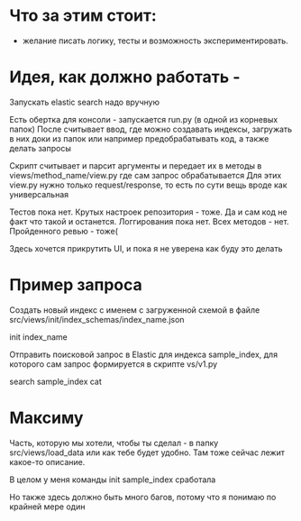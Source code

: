 # Что за этим стоит:
 - желание писать логику, тесты и возможность экспериментировать.

# Идея, как должно работать - 

Запускать elastic search надо вручную

Есть обертка для консоли - запускается run.py (в одной из корневых папок)
После считывает ввод, где можно создавать индексы, загружать в них доки из папок или например предобрабатывать код,
а также делать запросы

Скрипт считывает и парсит аргументы и передает их в методы в views/method_name/view.py где сам запрос обрабатывается
Для этих view.py нужно только request/response, то есть по сути вещь вроде как универсальная

Тестов пока нет. Крутых настроек репозитория - тоже. Да и сам код не факт что такой и останется.
Логгирования пока нет. Всех методов - нет. Пройденного ревью - тоже(
    
Здесь хочется прикрутить UI, и пока я не уверена как буду это делать


# Пример запроса

Создать новый индекс c именем с загруженной схемой в файле src/views/init/index_schemas/index_name.json

init index_name

Отправить поисковой запрос в Elastic для индекса sample_index, для которого сам запрос формируется в скрипте vs/v1.py

search sample_index cat

# Максиму

Часть, которую мы хотели, чтобы ты сделал - в папку src/views/load_data или как тебе будет удобно. Там тоже сейчас лежит какое-то описание.

В целом у меня команды init sample_index сработала

Но также здесь должно быть много багов, потому что я понимаю по крайней мере один
